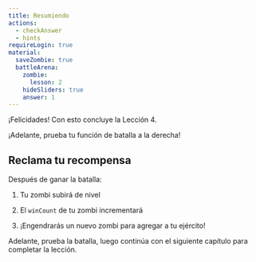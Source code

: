 ```yaml
---
title: Resumiendo
actions:
  - checkAnswer
  - hints
requireLogin: true
material:
  saveZombie: true
  battleArena:
    zombie:
      lesson: 2
    hideSliders: true
    answer: 1
---
```


¡Felicidades! Con esto concluye la Lección 4.

¡Adelante, prueba tu función de batalla a la derecha!

## Reclama tu recompensa

Después de ganar la batalla:

1. Tu zombi subirá de nivel

2. El `winCount` de tu zombi incrementará

3. ¡Engendrarás un nuevo zombi para agregar a tu ejército!

Adelante, prueba la batalla, luego continúa con el siguiente capítulo para completar la lección.

